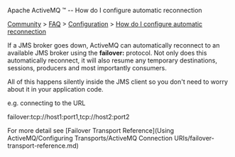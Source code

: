 Apache ActiveMQ ™ -- How do I configure automatic reconnection 

[Community](community.md) > [FAQ](CommunityCommunity/Community/faq.md) > [Configuration](Community/FAQ/configuration.md) > [How do I configure automatic reconnection](Community/FAQ/Configuration/how-do-i-configure-automatic-reconnection.md)


If a JMS broker goes down, ActiveMQ can automatically reconnect to an available JMS broker using the **failover:** protocol. Not only does this automatically reconnect, it will also resume any temporary destinations, sessions, producers and most importantly consumers.

All of this happens silently inside the JMS client so you don't need to worry about it in your application code.

e.g. connecting to the URL

failover:tcp://host1:port1,tcp://host2:port2

For more detail see [Failover Transport Reference](Using ActiveMQ/Configuring Transports/ActiveMQ Connection URIs/failover-transport-reference.md)

